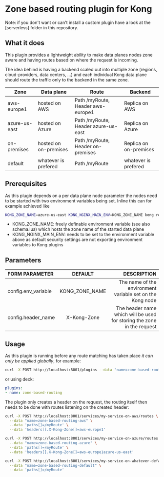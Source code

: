 # Zone based routing plugin for Kong

Note: if you don't want or can't install a custom plugin have a look at the [serverless]<serverless> folder in this repository.

## What it does

This plugin provides a lightweight ability to make data planes nodes zone aware and having routes based on where the request is incoming.

The idea behind is having a backend scaled out into multiple zone (regions, cloud-providers, data centers, ...) and each individual Kong data plane should route the traffic only to the backend in the same zone.

| Zone | Data plane | Route | Backend |
|---|---|---|---|
| aws-europe1 | hosted on AWS | Path /myRoute, Header aws-europe1 | Replica on AWS |
| azure-us-east  | hosted on Azure | Path /myRoute, Header azure-us-east | Replica on Azure |
| on-premises | hosted on on-premises | Path /myRoute, Header on-premises | Replica on on-premises |
| default | whatever is prefered | Path /myRoute | whatever is prefered |

## Prerequisites

As this plugin depends on a per data plane node parameter the nodes need to be started with two environment variables being set. Inline this can for example achieved like

```bash
KONG_ZONE_NAME=azure-us-east KONG_NGINX_MAIN_ENV=KONG_ZONE_NAME kong restart
```

* KONG_ZONE_NAME: freely definable environment variable (see also schema.lua) which hosts the zone name of the started data plane
* KONG_NGINX_MAIN_ENV: needs to be set to the environment variable above as default security settings are not exporting environment variables to Kong plugins

## Parameters

|FORM PARAMETER|DEFAULT|DESCRIPTION|
|:----|:------:|------:|
|config.env_variable|KONG_ZONE_NAME|The name of the environment variable set on the Kong node|
|config.header_name|X-Kong-Zone|The header name which will be used for storing the zone in the request|

## Usage

As this plugin is running before any route matching has taken place *it can only be applied globally*, for example:

```bash
curl -X POST http://localhost:8001/plugins --data "name=zone-based-routing
```

or using deck:

```YAML
plugins:
- name: zone-based-routing
```

The plugin only creates a header on the request, the routing itself then needs to be done with routes listening on the created header:

```bash
curl -X POST http://localhost:8001/services/my-service-on-aws/routes \
  --data "name=zone-based-routing-aws" \
  --data 'paths[]=/myRoute' \
  --data 'headers[].X-Kong-Zone[]=aws-europe1'

curl -X POST http://localhost:8001/services/my-service-on-azure/routes \
  --data "name=zone-based-routing-azure" \
  --data 'paths[]=/myRoute' \
  --data 'headers[].X-Kong-Zone[]=aws-europe1azure-us-east'

curl -X POST http://localhost:8001/services/my-service-on-whatever-default/routes \
  --data "name=zone-based-routing-default" \
  --data 'paths[]=/myRoute'
```
